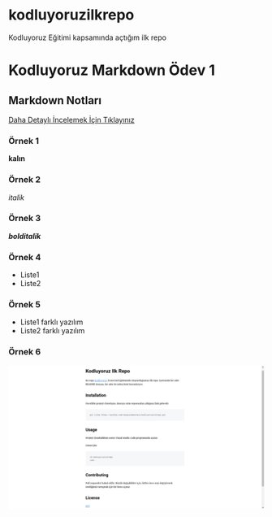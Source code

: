 # kodluyoruzilkrepo
Kodluyoruz Eğitimi kapsamında açtığım ilk repo
# Kodluyoruz Markdown Ödev 1
## Markdown Notları
[Daha Detaylı İncelemek İçin Tıklayınız](https://education.github.com/git-cheat-sheet-education.pdf)

### Örnek 1 
**kalın**

### Örnek 2
*italik*

### Örnek 3
***bolditalik***

### Örnek 4
- Liste1
- Liste2

### Örnek 5
* Liste1 farklı yazılım
* Liste2 farklı yazılım

### Örnek 6
![Görsel Ekleme](https://raw.githubusercontent.com/Kodluyoruz/taskforce/main/git/odev1/figures/markdown.png)
